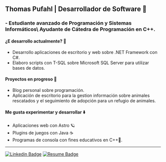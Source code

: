 ## Thomas Pufahl | Desarrollador de Software  💯

### - Estudiante avanzado de Programación y Sistemas Informáticos\ Ayudante de Cátedra de Programación en C++.

#### ¿E desarrollo actualmente? 🧐
* Desarrollo aplicaciones de escritorio y web sobre .NET Framework con C#.
* Elaboro scripts con T-SQL sobre Microsoft SQL Server para utilizar bases de datos. 
 
#### Proyectos en progreso 🚀
* Blog personal sobre programación.
* Aplicación de escritorio para la gestion información sobre animales rescatados y el seguimiento de adopción para un refugio de animales.

#### Me gusta experimentar y desarrollar ⬇️
* Aplicaciones web con Astro 🪐
* Plugins de juegos con Java ☕
* Programas de consola con fines educativos en C++🔵.
---
[![Linkedin Badge](https://img.shields.io/badge/-thomaspufahl-0e76a8?style=flat&labelColor=0e76a8&logo=linkedin&logoColor=white)](https://www.linkedin.com/in/thomaspufahl/) [![Resume Badge](https://img.shields.io/badge/-CV-d20001?style=flat&labelColor=d20001&logo=DocuSign&logoColor=white)](https://drive.google.com/file/d/1JeuSk72FWE-stzW_UTwMxp-zUz8Z9Xgb/view?usp=sharing)